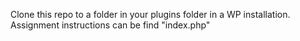 Clone this repo to a folder in your plugins folder in a WP installation.
Assignment instructions can be find "index.php"